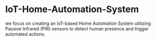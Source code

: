 # IoT-Home-Automation-System
we focus on creating an IoT-based Home  Automation System utilizing Passive Infrared (PIR) sensors to detect human  presence and trigger automated actions. 
